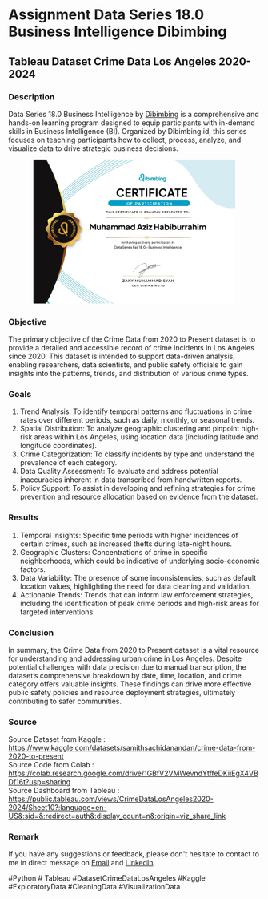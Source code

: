 # Assignment Data Series 18.0 Business Intelligence Dibimbing
## Tableau Dataset Crime Data Los Angeles 2020-2024
### Description
Data Series 18.0 Business Intelligence by [Dibimbing](https://dibimbing.id/) is a comprehensive and hands-on learning program designed to equip participants with in-demand skills in Business Intelligence (BI). Organized by Dibimbing.id, this series focuses on teaching participants how to collect, process, analyze, and visualize data to drive strategic business decisions.
<p align="center">
<img src="/Certificate/Sertifikat Data Series 18 Business Intelligence.jpg" width="80%" height="30%">
</p>

### Objective
The primary objective of the Crime Data from 2020 to Present dataset is to provide a detailed and accessible record of crime incidents in Los Angeles since 2020. This dataset is intended to support data-driven analysis, enabling researchers, data scientists, and public safety officials to gain insights into the patterns, trends, and distribution of various crime types.

### Goals
1. Trend Analysis: To identify temporal patterns and fluctuations in crime rates over different periods, such as daily, monthly, or seasonal trends.
2. Spatial Distribution: To analyze geographic clustering and pinpoint high-risk areas within Los Angeles, using location data (including latitude and longitude coordinates).
3. Crime Categorization: To classify incidents by type and understand the prevalence of each category.
4. Data Quality Assessment: To evaluate and address potential inaccuracies inherent in data transcribed from handwritten reports.
5. Policy Support: To assist in developing and refining strategies for crime prevention and resource allocation based on evidence from the dataset.

### Results
1. Temporal Insights: Specific time periods with higher incidences of certain crimes, such as increased thefts during late-night hours.
2. Geographic Clusters: Concentrations of crime in specific neighborhoods, which could be indicative of underlying socio-economic factors.
3. Data Variability: The presence of some inconsistencies, such as default location values, highlighting the need for data cleaning and validation.
4. Actionable Trends: Trends that can inform law enforcement strategies, including the identification of peak crime periods and high-risk areas for targeted interventions.
   
### Conclusion
In summary, the Crime Data from 2020 to Present dataset is a vital resource for understanding and addressing urban crime in Los Angeles. Despite potential challenges with data precision due to manual transcription, the dataset’s comprehensive breakdown by date, time, location, and crime category offers valuable insights. These findings can drive more effective public safety policies and resource deployment strategies, ultimately contributing to safer communities.

### Source
Source Dataset from Kaggle : https://www.kaggle.com/datasets/samithsachidanandan/crime-data-from-2020-to-present <br>
Source Code from Colab : https://colab.research.google.com/drive/1GBfV2VMWevndYtffeDKiiEgX4VBDf16t?usp=sharing <br>
Source Dashboard from Tableau : https://public.tableau.com/views/CrimeDataLosAngeles2020-2024/Sheet10?:language=en-US&:sid=&:redirect=auth&:display_count=n&:origin=viz_share_link 

### Remark
If you have any suggestions or feedback, please don't hesitate to contact to me in direct message on [Email](mailto:azizhabibrahim@gmail.com) and 
[LinkedIn](https://www.linkedin.com/in/mhabibr02/)

#Python # Tableau #DatasetCrimeDataLosAngeles #Kaggle #ExploratoryData #CleaningData #VisualizationData
